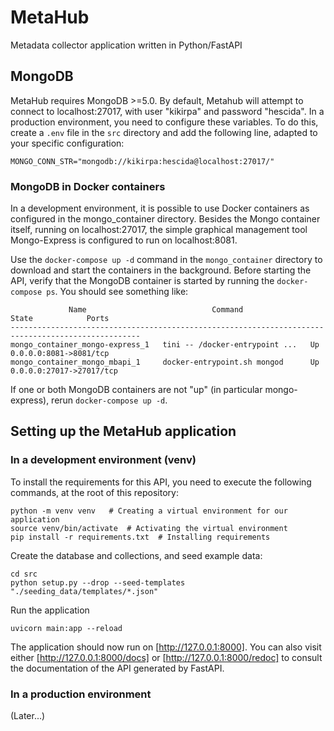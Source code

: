 # MetaHub

Metadata collector application written in Python/FastAPI

## MongoDB

MetaHub requires MongoDB >=5.0.
By default, Metahub will attempt to connect to localhost:27017, with user "kikirpa" and password "hescida". In a production environment, you need to configure these variables. To do this, create a `.env` file in the `src` directory and add the following line, adapted to your specific configuration:

```MONGO_CONN_STR="mongodb://kikirpa:hescida@localhost:27017/"```

### MongoDB in Docker containers

In a development environment, it is possible to use Docker containers as configured in the mongo_container directory. Besides the Mongo container itself, running on localhost:27017, the simple graphical management tool Mongo-Express is configured to run on localhost:8081.

Use the `docker-compose up -d` command in the `mongo_container` directory to download and start the containers in the background.
Before starting the API, verify that the MongoDB container is started by running the `docker-compose ps`. You should see something like:

```text
             Name                            Command               State            Ports          
---------------------------------------------------------------------------------------------------
mongo_container_mongo-express_1   tini -- /docker-entrypoint ...   Up      0.0.0.0:8081->8081/tcp  
mongo_container_mongo_mbapi_1     docker-entrypoint.sh mongod      Up      0.0.0.0:27017->27017/tcp
```

If one or both MongoDB containers are not "up" (in particular mongo-express), rerun `docker-compose up -d`.

## Setting up the MetaHub application

### In a development environment (venv)

To install the requirements for this API, you need to execute the following
commands, at the root of this repository:

```shell
python -m venv venv   # Creating a virtual environment for our application
source venv/bin/activate  # Activating the virtual environment
pip install -r requirements.txt  # Installing requirements
```

Create the database and collections, and seed example data:

```shell
cd src
python setup.py --drop --seed-templates "./seeding_data/templates/*.json"
```

Run the application

```shell
uvicorn main:app --reload
```

The application should now run on [http://127.0.0.1:8000].
You can also visit either [http://127.0.0.1:8000/docs] or [http://127.0.0.1:8000/redoc] to consult the documentation of the API generated by FastAPI.


### In a production environment

(Later...)
